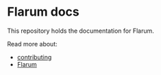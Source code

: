 # Flarum docs

This repository holds the documentation for Flarum.

Read more about:

- [contributing](contributing.md)
- [Flarum](http://flarum.org)